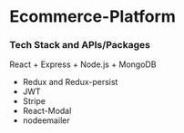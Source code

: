 # Ecommerce-Platform

### Tech Stack and APIs/Packages
React + Express + Node.js + MongoDB

- Redux and Redux-persist
- JWT
- Stripe
- React-Modal
- nodeemailer
